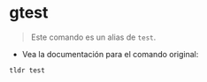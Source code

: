 # gtest

> Este comando es un alias de `test`.

- Vea la documentación para el comando original:

`tldr test`

